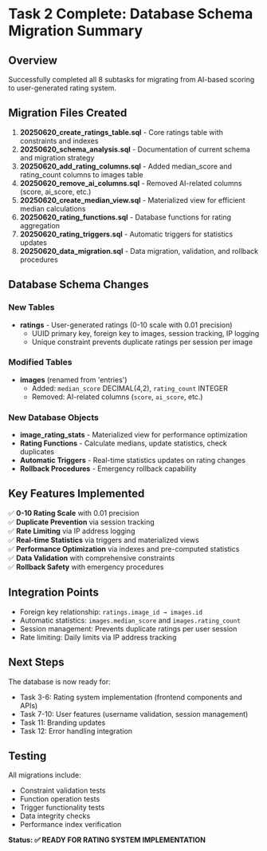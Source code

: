 # Task 2 Complete: Database Schema Migration Summary

## Overview
Successfully completed all 8 subtasks for migrating from AI-based scoring to user-generated rating system.

## Migration Files Created
1. **20250620_create_ratings_table.sql** - Core ratings table with constraints and indexes
2. **20250620_schema_analysis.sql** - Documentation of current schema and migration strategy  
3. **20250620_add_rating_columns.sql** - Added median_score and rating_count columns to images table
4. **20250620_remove_ai_columns.sql** - Removed AI-related columns (score, ai_score, etc.)
5. **20250620_create_median_view.sql** - Materialized view for efficient median calculations
6. **20250620_rating_functions.sql** - Database functions for rating aggregation
7. **20250620_rating_triggers.sql** - Automatic triggers for statistics updates
8. **20250620_data_migration.sql** - Data migration, validation, and rollback procedures

## Database Schema Changes

### New Tables
- **ratings** - User-generated ratings (0-10 scale with 0.01 precision)
  - UUID primary key, foreign key to images, session tracking, IP logging
  - Unique constraint prevents duplicate ratings per session per image

### Modified Tables  
- **images** (renamed from 'entries')
  - Added: `median_score` DECIMAL(4,2), `rating_count` INTEGER
  - Removed: AI-related columns (`score`, `ai_score`, etc.)

### New Database Objects
- **image_rating_stats** - Materialized view for performance optimization
- **Rating Functions** - Calculate medians, update statistics, check duplicates
- **Automatic Triggers** - Real-time statistics updates on rating changes
- **Rollback Procedures** - Emergency rollback capability

## Key Features Implemented
✅ **0-10 Rating Scale** with 0.01 precision  
✅ **Duplicate Prevention** via session tracking  
✅ **Rate Limiting** via IP address logging  
✅ **Real-time Statistics** via triggers and materialized views  
✅ **Performance Optimization** via indexes and pre-computed statistics  
✅ **Data Validation** with comprehensive constraints  
✅ **Rollback Safety** with emergency procedures  

## Integration Points
- Foreign key relationship: `ratings.image_id → images.id`
- Automatic statistics: `images.median_score` and `images.rating_count` 
- Session management: Prevents duplicate ratings per user session
- Rate limiting: Daily limits via IP address tracking

## Next Steps
The database is now ready for:
- Task 3-6: Rating system implementation (frontend components and APIs)
- Task 7-10: User features (username validation, session management)
- Task 11: Branding updates
- Task 12: Error handling integration

## Testing
All migrations include:
- Constraint validation tests
- Function operation tests  
- Trigger functionality tests
- Data integrity checks
- Performance index verification

**Status: ✅ READY FOR RATING SYSTEM IMPLEMENTATION**